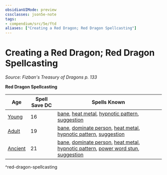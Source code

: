 ```yaml
---
obsidianUIMode: preview
cssclasses: json5e-note
tags:
- compendium/src/5e/ftd
aliases: ["Creating a Red Dragon; Red Dragon Spellcasting"]
---
```

# Creating a Red Dragon; Red Dragon Spellcasting
*Source: Fizban's Treasury of Dragons p. 133* 

**Red Dragon Spellcasting**

| Age | Spell Save DC | Spells Known |
|-----|---------------|--------------|
| [Young](/Systems/5e/bestiary/dragon/young-red-dragon.md) | 16 | [bane](/Systems/5e/spells/bane.md), [heat metal](/Systems/5e/spells/heat-metal.md), [hypnotic pattern](/Systems/5e/spells/hypnotic-pattern.md), [suggestion](/Systems/5e/spells/suggestion.md) |
| [Adult](/Systems/5e/bestiary/dragon/adult-red-dragon.md) | 19 | [bane](/Systems/5e/spells/bane.md), [dominate person](/Systems/5e/spells/dominate-person.md), [heat metal](/Systems/5e/spells/heat-metal.md), [hypnotic pattern](/Systems/5e/spells/hypnotic-pattern.md), [suggestion](/Systems/5e/spells/suggestion.md) |
| [Ancient](/Systems/5e/bestiary/dragon/ancient-red-dragon.md) | 21 | [bane](/Systems/5e/spells/bane.md), [dominate person](/Systems/5e/spells/dominate-person.md), [heat metal](/Systems/5e/spells/heat-metal.md), [hypnotic pattern](/Systems/5e/spells/hypnotic-pattern.md), [power word stun](/Systems/5e/spells/power-word-stun.md), [suggestion](/Systems/5e/spells/suggestion.md) |
^red-dragon-spellcasting